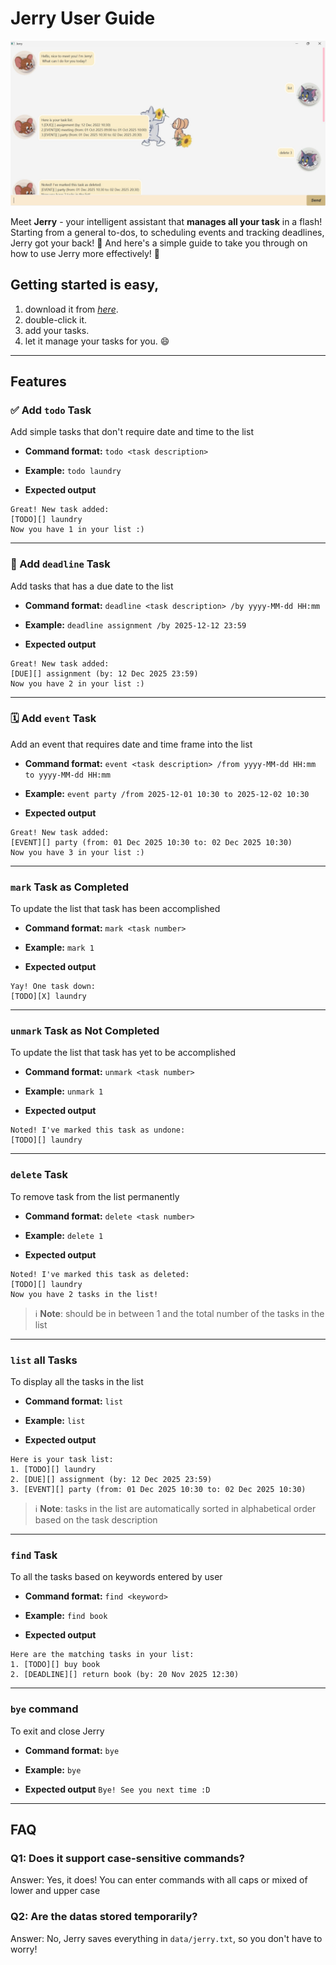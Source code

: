 # Jerry User Guide

![screenshot of the chatbot](docs/Ui.png)

Meet **Jerry** - your intelligent assistant that **manages all your task** in a flash! 
Starting from a general to-dos, to scheduling events and tracking deadlines, Jerry got your back! :index_pointing_at_the_viewer:
And here's a simple guide to take you through on how to use Jerry more effectively! :star2:

## Getting started is easy, 
1. download it from *[here](https://github.com/michellee15/ip/releases/tag/A-Jar)*.
2. double-click it.
3. add your tasks.
4. let it manage your tasks for you. 😄

---

## Features 

### :white_check_mark: Add `todo` Task
Add simple tasks that don't require date and time to the list

- **Command format:**
`todo <task description>`

- **Example:** 
`todo laundry`

- **Expected output**
```
Great! New task added:
[TODO][] laundry
Now you have 1 in your list :)

```

---

### :bookmark_tabs: Add `deadline` Task
Add tasks that has a due date to the list

- **Command format:**
`deadline <task description> /by yyyy-MM-dd HH:mm`

- **Example:**
`deadline assignment /by 2025-12-12 23:59`

- **Expected output**
```
Great! New task added:
[DUE][] assignment (by: 12 Dec 2025 23:59)
Now you have 2 in your list :)

```

---

### :spiral_calendar: Add `event` Task
Add an event that requires date and time frame into the list

- **Command format:**
`event <task description> /from yyyy-MM-dd HH:mm to yyyy-MM-dd HH:mm`

- **Example:**
`event party /from 2025-12-01 10:30 to 2025-12-02 10:30`

- **Expected output**
```
Great! New task added:
[EVENT][] party (from: 01 Dec 2025 10:30 to: 02 Dec 2025 10:30)
Now you have 3 in your list :)

```

---

### `mark` Task as Completed 
To update the list that task has been accomplished

- **Command format:**
`mark <task number>`

- **Example:**
`mark 1`

- **Expected output**
```
Yay! One task down:
[TODO][X] laundry 

```

---

### `unmark` Task as Not Completed 
To update the list that task has yet to be accomplished

- **Command format:**
`unmark <task number>`

- **Example:**
`unmark 1`

- **Expected output**
```
Noted! I've marked this task as undone:
[TODO][] laundry 

```

---

### `delete` Task 
To remove task from the list permanently

- **Command format:**
`delete <task number>`

- **Example:**
`delete 1`

- **Expected output**
```
Noted! I've marked this task as deleted:
[TODO][] laundry 
Now you have 2 tasks in the list!

```

> :information_source: **Note**: <task number> should be in between 1 and the total number of the tasks in the list

---

### `list` all Tasks
To display all the tasks in the list 

- **Command format:**
`list`

- **Example:**
`list`

- **Expected output**
```
Here is your task list:
1. [TODO][] laundry
2. [DUE][] assignment (by: 12 Dec 2025 23:59)
3. [EVENT][] party (from: 01 Dec 2025 10:30 to: 02 Dec 2025 10:30)

```
> :information_source: **Note**: tasks in the list are automatically sorted in alphabetical order based on the task description

---

### `find` Task 
To all the tasks based on keywords entered by user 

- **Command format:**
`find <keyword>`

- **Example:**
`find book`

- **Expected output**
```
Here are the matching tasks in your list:
1. [TODO][] buy book
2. [DEADLINE][] return book (by: 20 Nov 2025 12:30)

```

---

### `bye` command
To exit and close Jerry

- **Command format:**
`bye`

- **Example:**
`bye`

- **Expected output**
`Bye! See you next time :D`

---

## FAQ

### Q1: Does it support case-sensitive commands?

Answer: Yes, it does! You can enter commands with all caps or mixed of lower and upper case 

### Q2: Are the datas stored temporarily?

Answer: No, Jerry saves everything in `data/jerry.txt`, so you don't have to worry!

